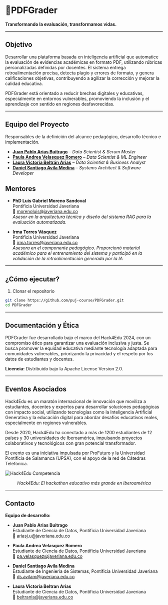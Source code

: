 # 📝PDFGrader
**Transformando la evaluación, transformamos vidas.**

---

## Objetivo

Desarrollar una plataforma basada en inteligencia artificial que automatice la evaluación de evidencias académicas en formato PDF, utilizando rúbricas personalizadas definidas por docentes. El sistema entrega retroalimentación precisa, detecta plagio y errores de formato, y genera calificaciones objetivas, contribuyendo a agilizar la corrección y mejorar la calidad educativa.

PDFGrader está orientado a reducir brechas digitales y educativas, especialmente en entornos vulnerables, promoviendo la inclusión y el aprendizaje con sentido en regiones desfavorecidas.

---

## Equipo del Proyecto

Responsables de la definición del alcance pedagógico, desarrollo técnico e implementación.

- **[Juan Pablo Arias Buitrago](https://github.com/JuanParias29/Perfil_GitHub)** – *Data Scientist & Scrum Master*  
- **[Paula Andrea Velasquez Romero](https://github.com/Andyy870)** – *Data Scientist & ML Engineer*  
- **[Laura Victoria Beltrán Arias](https://github.com/Vankold1)** – *Data Scientist & Business Analyst*  
- **[Daniel Santiago Avila Medina](https://github.com/dsavilam)** – *Systems Architect & Software Developer*

## Mentores

- **PhD Luis Gabriel Moreno Sandoval**  
  Pontificia Universidad Javeriana  
  📧 morenoluis@javeriana.edu.co  
  *Asesor en la arquitectura técnica y diseño del sistema RAG para la evaluación automatizada.*

- **Irma Torres Vásquez**  
  Pontificia Universidad Javeriana  
  📧 irma.torres@javeriana.edu.co  
  *Asesora en el componente pedagógico. Proporcionó material académico para el entrenamiento del sistema y participó en la validación de la retroalimentación generada por la IA*

---

## ¿Cómo ejecutar?

1. Clonar el repositorio

```bash
git clone https://github.com/puj-course/PDFGrader.git
cd PDFGrader
```

---
## Documentación y Ética

PDFGrader fue desarrollado bajo el marco del Hack4Edu 2024, con un compromiso ético para garantizar una evaluación inclusiva y justa. Se busca promover la equidad educativa mediante tecnología adaptada para comunidades vulnerables, priorizando la privacidad y el respeto por los datos de estudiantes y docentes.

**Licencia:** Distribuido bajo la Apache License Version 2.0.

---

## Eventos Asociados

Hack4Edu es un maratón internacional de innovación que moviliza a estudiantes, docentes y expertos para desarrollar soluciones pedagógicas con impacto social, utilizando tecnologías como la Inteligencia Artificial Generativa y la educación digital para abordar desafíos educativos reales, especialmente en regiones vulnerables.

Desde 2020, Hack4Edu ha conectado a más de 1200 estudiantes de 12 países y 30 universidades de Iberoamérica, impulsando proyectos colaborativos y tecnológicos con gran potencial transformador.

El evento es una iniciativa impulsada por ProFuturo y la Universidad Pontificia de Salamanca (UPSA), con el apoyo de la red de Cátedras Telefónica.


![Hack4Edu Competencia](https://i.ytimg.com/vi/5NoUpFE3YTw/maxresdefault.jpg)  
<p align="center"><em>Hack4Edu: El hackathon educativo más grande en Iberoamérica</em></p>

---
## Contacto

**Equipo de desarrollo:**

- **Juan Pablo Arias Buitrago**  
  Estudiante de Ciencia de Datos, Pontificia Universidad Javeriana  
  📧 ariasj.u@javeriana.edu.co  

- **Paula Andrea Velasquez Romero**  
  Estudiante de Ciencia de Datos, Pontificia Universidad Javeriana  
  📧 pa.velasquez@javeriana.edu.co  

- **Daniel Santiago Avila Medina**  
  Estudiante de Ingeniería de Sistemas, Pontificia Universidad Javeriana  
  📧 ds.avilam@javeriana.edu.co  

- **Laura Victoria Beltran Arias**  
  Estudiante de Ciencia de Datos, Pontificia Universidad Javeriana  
  📧 beltranla@javeriana.edu.co  
